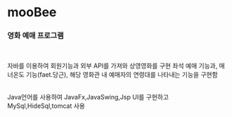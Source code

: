# mooBee

<h3>영화 예매 프로그램</h3>
<br>
<p>자바를 이용하여 회원기능과 외부 API를 가져와 상영영화를 구현 좌석 예매 기능과, 매너온도 기능(faet.당근), 해당 영화관 내 예매자의 연령대를 나타내는 기능을 구현함</p>
<br>
Java언어를 사용하여 JavaFx,JavaSwing,Jsp UI를 구현하고 MySql,HideSql,tomcat 사용
